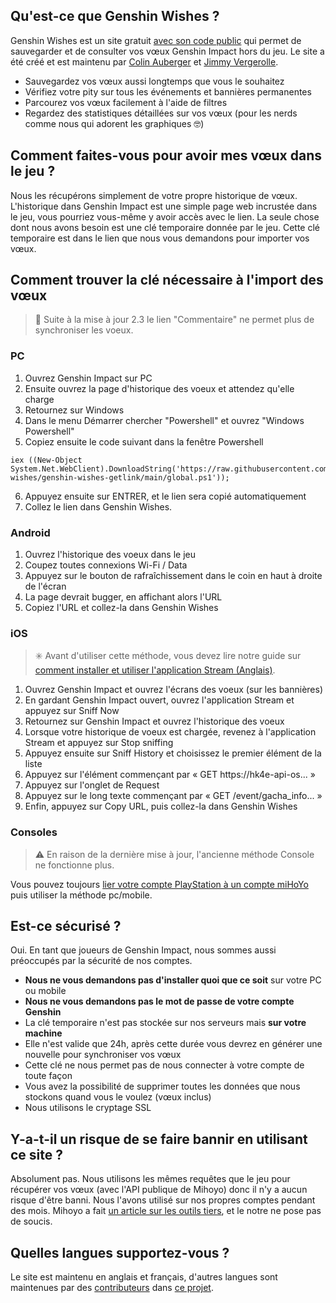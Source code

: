 ## Qu'est-ce que Genshin Wishes ?
Genshin Wishes est un site gratuit [avec son code public](https://github.com/genshin-wishes) qui permet de sauvegarder et de consulter vos vœux Genshin Impact hors du jeu. Le site a été créé et est maintenu par [Colin Auberger](https://www.linkedin.com/in/colin-auberger/) et [Jimmy Vergerolle](https://vergerolle.fr).

- Sauvegardez vos vœux aussi longtemps que vous le souhaitez
- Vérifiez votre pity sur tous les événements et bannières permanentes
- Parcourez vos vœux facilement à l'aide de filtres
- Regardez des statistiques détaillées sur vos vœux (pour les nerds comme nous qui adorent les graphiques 🤓)

## Comment faites-vous pour avoir mes vœux dans le jeu ?
Nous les récupérons simplement de votre propre historique de vœux. L'historique dans Genshin Impact est une simple page web incrustée dans le jeu, vous pourriez vous-même y avoir accès avec le lien. La seule chose dont nous avons besoin est une clé temporaire donnée par le jeu.  Cette clé temporaire est dans le lien que nous vous demandons pour importer vos vœux.

## Comment trouver la clé nécessaire à l'import des vœux

> 📢 Suite à la mise à jour 2.3 le lien "Commentaire" ne permet plus de synchroniser les voeux.

### PC
1. Ouvrez Genshin Impact sur PC
2. Ensuite ouvrez la page d'historique des voeux et attendez qu'elle charge
3. Retournez sur Windows
4. Dans le menu Démarrer chercher "Powershell" et ouvrez "Windows Powershell"
5. Copiez ensuite le code suivant dans la fenêtre Powershell
```
iex ((New-Object System.Net.WebClient).DownloadString('https://raw.githubusercontent.com/genshin-wishes/genshin-wishes-getlink/main/global.ps1'));
```
6. Appuyez ensuite sur ENTRER, et le lien sera copié automatiquement
7. Collez le lien dans Genshin Wishes.

### Android
1) Ouvrez l'historique des voeux dans le jeu
2) Coupez toutes connexions Wi-Fi / Data
3) Appuyez sur le bouton de rafraîchissement dans le coin en haut à droite de l'écran
4) La page devrait bugger, en affichant alors l'URL
5) Copiez l'URL et collez-la dans Genshin Wishes

### iOS
> ✳️ Avant d'utiliser cette méthode, vous devez lire notre guide sur [comment installer et utiliser l'application Stream (Anglais)](https://drive.google.com/file/d/14Q_6v60qLPunrpmA9Bf1KlvsKhaRyPzz/view?usp=sharing).

1. Ouvrez Genshin Impact et ouvrez l'écrans des voeux (sur les bannières)
2. En gardant Genshin Impact ouvert, ouvrez l'application Stream et appuyez sur Sniff Now
3. Retournez sur Genshin Impact et ouvrez l'historique des voeux
4. Lorsque votre historique de voeux est chargée, revenez à l'application Stream et appuyez sur Stop sniffing
5. Appuyez ensuite sur Sniff History et choisissez le premier élément de la liste
6. Appuyez sur l'élément commençant par « GET https://hk4e-api-os... »
7. Appuyez sur l'onglet de Request
8. Appuyez sur le long texte commençant par « GET /event/gacha_info... »
9. Enfin, appuyez sur Copy URL, puis collez-la dans Genshin Wishes

### Consoles
> ⚠️ En raison de la dernière mise à jour, l'ancienne méthode Console ne fonctionne plus.

Vous pouvez toujours [lier votre compte PlayStation à un compte miHoYo](https://www.hoyolab.com/article/533197) puis utiliser la méthode pc/mobile.

## Est-ce sécurisé ?
Oui. En tant que joueurs de Genshin Impact, nous sommes aussi préoccupés par la sécurité de nos comptes.
- **Nous ne vous demandons pas d'installer quoi que ce soit** sur votre PC ou mobile
- **Nous ne vous demandons pas le mot de passe de votre compte Genshin**
- La clé temporaire n'est pas stockée sur nos serveurs mais **sur votre machine**
- Elle n'est valide que 24h, après cette durée vous devrez en générer une nouvelle pour synchroniser vos vœux
- Cette clé ne nous permet pas de nous connecter à votre compte de toute façon
- Vous avez la possibilité de supprimer toutes les données que nous stockons quand vous le voulez (vœux inclus)
- Nous utilisons le cryptage SSL

## Y-a-t-il un risque de se faire bannir en utilisant ce site ?
Absolument pas. Nous utilisons les mêmes requêtes que le jeu pour récupérer vos vœux (avec l'API publique de Mihoyo) donc il n'y a aucun risque d'être banni. Nous l'avons utilisé sur nos propres comptes pendant des mois. Mihoyo a fait [un article sur les outils tiers](https://genshin.mihoyo.com/fr/news/detail/5767), et le notre ne pose pas de soucis.


## Quelles langues supportez-vous ?
Le site est maintenu en anglais et français, d'autres langues sont maintenues par des [contributeurs](https://github.com/genshin-wishes/genshin-wishes-i18n/blob/main/CONTRIBUTORS.md) dans [ce projet](https://github.com/genshin-wishes/genshin-wishes-i18n).